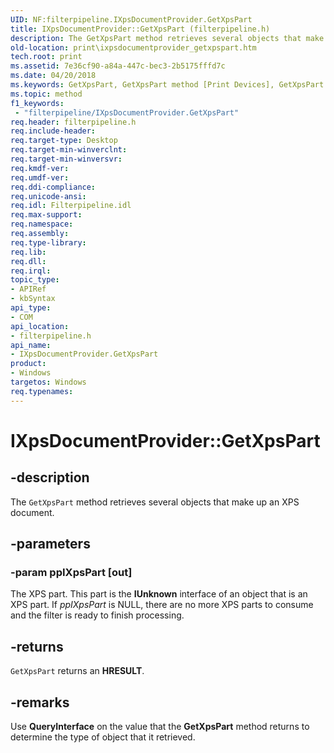 ```yaml
---
UID: NF:filterpipeline.IXpsDocumentProvider.GetXpsPart
title: IXpsDocumentProvider::GetXpsPart (filterpipeline.h)
description: The GetXpsPart method retrieves several objects that make up an XPS document.
old-location: print\ixpsdocumentprovider_getxpspart.htm
tech.root: print
ms.assetid: 7e36cf90-a84a-447c-bec3-2b5175fffd7c
ms.date: 04/20/2018
ms.keywords: GetXpsPart, GetXpsPart method [Print Devices], GetXpsPart method [Print Devices],IXpsDocumentProvider interface, IXpsDocumentProvider interface [Print Devices],GetXpsPart method, IXpsDocumentProvider.GetXpsPart, IXpsDocumentProvider::GetXpsPart, filterpipeline/IXpsDocumentProvider::GetXpsPart, filterpipeline_e99337a9-3674-4d34-886c-684a85a8dd0d.xml, print.ixpsdocumentprovider_getxpspart
ms.topic: method
f1_keywords:
 - "filterpipeline/IXpsDocumentProvider.GetXpsPart"
req.header: filterpipeline.h
req.include-header: 
req.target-type: Desktop
req.target-min-winverclnt: 
req.target-min-winversvr: 
req.kmdf-ver: 
req.umdf-ver: 
req.ddi-compliance: 
req.unicode-ansi: 
req.idl: Filterpipeline.idl
req.max-support: 
req.namespace: 
req.assembly: 
req.type-library: 
req.lib: 
req.dll: 
req.irql: 
topic_type:
- APIRef
- kbSyntax
api_type:
- COM
api_location:
- filterpipeline.h
api_name:
- IXpsDocumentProvider.GetXpsPart
product:
- Windows
targetos: Windows
req.typenames: 
---
```


# IXpsDocumentProvider::GetXpsPart


## -description


The <code>GetXpsPart</code> method retrieves several objects that make up an XPS document.


## -parameters




### -param ppIXpsPart [out]

The XPS part. This part is the <b>IUnknown</b> interface of an object that is an XPS part. If <i>ppIXpsPart</i> is NULL, there are no more XPS parts to consume and the filter is ready to finish processing.


## -returns



<code>GetXpsPart</code> returns an <b>HRESULT</b>.




## -remarks



Use <b>QueryInterface</b> on the value that the <b>GetXpsPart</b> method returns to determine the type of object that it retrieved.



